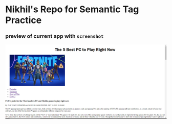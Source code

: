 # Nikhil's Repo for Semantic Tag Practice
### preview of current app with `screenshot`
![Image](1.PNG)